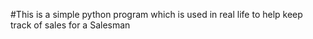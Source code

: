 #This is a simple python program which is used in real life to help keep track of sales for a Salesman
